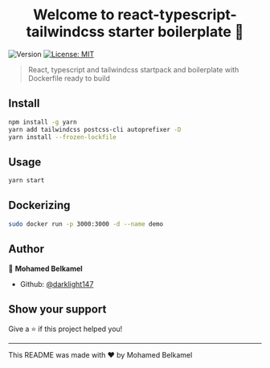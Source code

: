 <h1 align="center">Welcome to react-typescript-tailwindcss starter boilerplate 👋</h1>
<p>
  <img alt="Version" src="https://img.shields.io/badge/version-1.0.0-blue.svg?cacheSeconds=2592000" />
  <a href="https://github.com/darklight147/React-typescript-tailwindcss-boilerplate/blob/master/LICENSE" target="_blank">
    <img alt="License: MIT" src="https://img.shields.io/badge/License-MIT-yellow.svg" />
  </a>
</p>

> React, typescript and tailwindcss startpack and boilerplate with Dockerfile ready to build

## Install

```sh
npm install -g yarn
yarn add tailwindcss postcss-cli autoprefixer -D
yarn install --frozen-lockfile
```

## Usage

```sh
yarn start
```

## Dockerizing

```sh
sudo docker run -p 3000:3000 -d --name demo
```

## Author

👤 **Mohamed Belkamel**

* Github: [@darklight147](https://github.com/darklight147)

## Show your support

Give a ⭐️ if this project helped you!

***
This README was made with ❤️ by Mohamed Belkamel
